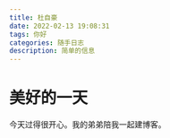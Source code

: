 ```yaml
---
title: 杜自豪
date: 2022-02-13 19:08:31
tags: 你好
categories: 随手日志
description: 简单的信息
---
```


# 美好的一天
今天过得很开心。我的弟弟陪我一起建博客。

